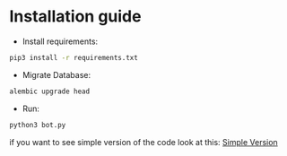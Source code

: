 # Installation guide

- Install requirements:
```bash
pip3 install -r requirements.txt
```

- Migrate Database:
```bash
alembic upgrade head
```

- Run:
```bash
python3 bot.py
```

if you want to see simple version of the code look at this:
[Simple Version](https://github.com/mmdchnar/GPT-bot/tree/0607259ea86dcd9b1b2a7477d47b93396d4c71b5)
